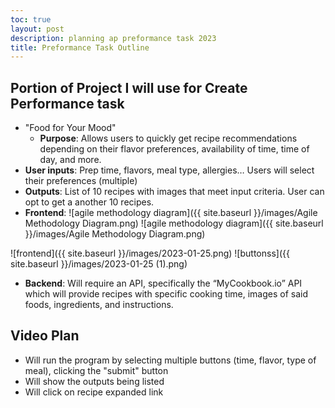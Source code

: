 ```yaml
---
toc: true
layout: post
description: planning ap preformance task 2023
title: Preformance Task Outline
---
```


## Portion of Project I will use for Create Performance task
- "Food for Your Mood"
    - **Purpose**: Allows users to quickly get recipe recommendations depending on their flavor preferences, availability of time, time of day, and more.
- **User inputs**: Prep time, flavors, meal type, allergies… Users will select their preferences (multiple)
- **Outputs**: List of 10 recipes with images that meet 
input criteria. User can opt to get a another 10 recipes.
- **Frontend**:
![agile methodology diagram]({{ site.baseurl }}/images/Agile Methodology Diagram.png)
![agile methodology diagram]({{ site.baseurl }}/images/Agile Methodology Diagram.png)

![frontend]({{ site.baseurl }}/images/2023-01-25.png)
![buttonss]({{ site.baseurl }}/images/2023-01-25 (1).png)

- **Backend**: Will require an API, specifically the “MyCookbook.io” API which will provide recipes with specific cooking time, images of said foods, ingredients, and instructions.


## Video Plan
- Will run the program by selecting multiple buttons (time, flavor, type of meal), clicking the "submit" button
- Will show the outputs being listed
- Will click on recipe expanded link
